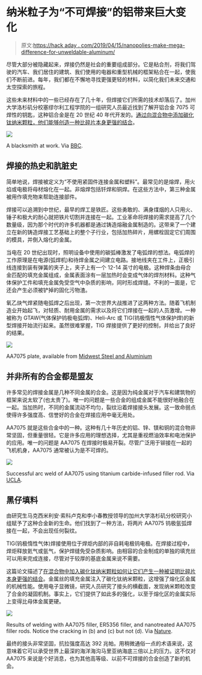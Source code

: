 # 纳米粒子为“不可焊接”的铝带来巨大变化

> 原文:[https://hack aday . com/2019/04/15/nanopolies-make-mega-difference-for-unweldable-aluminum/](https://hackaday.com/2019/04/15/nanoparticles-make-mega-difference-for-unweldable-aluminum/)

尽管大部分被隐藏起来，焊接仍然是社会的重要组成部分。它是粘合剂，将我们驾驶的汽车、我们居住的建筑、我们使用的电器和重型机械的框架粘合在一起，使我们不断前进。每年，我们都在不懈地寻找更强更轻的材料，以简化我们未来交通和太空探索的旅程。

这些未来材料中的一些已经存在了几十年，但焊接它们所需的技术却落后了。加州大学洛杉矶分校塞缪尔利工程学院的一组研究人员最近找到了解开铝合金 7075 可焊性的钥匙，这种铝合金是在 20 世纪 40 年代开发的。[通过向混合物中添加碳化钛纳米颗粒，他们能够创造一种比碎片本身更强的结合](https://samueli.ucla.edu/nanotechnology-enables-engineers-to-weld-previously-un-weldable-aluminum-alloy/)。

[![](../Images/3cb22e8ff9aa78d37997ef5a94547027.png)](https://hackaday.com/wp-content/uploads/2019/03/blacksmith.png)

A blacksmith at work. Via [BBC](https://ichef.bbci.co.uk/images/ic/1200x675/p02q80dl.jpg).

## 焊接的热史和肮脏史

简单地说，焊接被定义为“不使用紧固件连接金属和塑料”。最常见的是熔焊，用火焰或电极将母材熔化在一起。非熔焊包括钎焊和铜焊。在这些方法中，第三种金属被用作填充物来帮助连接部件。

焊接可以追溯到中世纪，最早的焊工是铁匠。这些勇敢的、满身煤烟的人只用火、锤子和极大的耐心就把铁片切割并连接在一起。工业革命将焊接的需求提高了几个数量级，因为那个时代的许多机器都是通过铸造熔融金属制造的。这带来了一个建立在新的铸造焊接工艺基础上的整个子行业，包括加热碎片，用螺栓固定它们周围的模具，并倒入熔化的金属。

当电在 20 世纪出现时，照明设备中使用的碳弧棒激发了电弧焊的想法。电弧焊的工作原理是在电源(弧焊机)和待焊金属之间建立电路。接地线夹在工件上，正极引线连接到装有弹簧的夹子上，夹子上有一个 12-14 英寸的电极。这种焊条由母合金匹配的填充金属组成，金属表面涂有一层加热时会变成气体的焊剂材料。这种气体保护工件和填充金属免受空气中杂质的影响，同时形成焊缝。不利的一面是，它还会产生必须被铲掉的固化污物渣。

氧乙炔气焊紧随电弧焊之后出现，第一次世界大战推进了这两种方法。随着飞机制造业开始起飞，对轻质、耐用金属的需求以及将它们焊接在一起的人员激增。一种被称为 GTAW(气体保护钨极电弧焊)、Heli-Arc 或 TIG(钨极惰性气体保护焊)的新型焊接开始流行起来。虽然很难掌握，TIG 焊接提供了更好的控制，并给出了良好的结果。

[![](../Images/3015e83658e43b138d1e0e9011d892bf.png)](https://hackaday.com/wp-content/uploads/2019/02/aa7075-plate.png)

AA7075 plate, available from [Midwest Steel and Aluminium](https://www.midweststeelsupply.com/store/7075aluminumplate)

## 并非所有的合金都是盟友

许多常见的焊接金属是几种不同金属的合金。这是因为纯金属对于汽车和建筑物的框架来说太软了(也太贵了)。唯一的问题是一些合金的组成金属不能很好地融合在一起。当加热时，不同的金属流动不均匀，裂纹沿着焊接接头发展。这一致命弱点使得许多强度高、信誉好的合金在焊接应用中毫无用处。

AA7075 就是这些合金中的一种。这种有几十年历史的铝、锌、镁和铜的混合物非常坚固，但重量很轻。它是许多应用的理想选择，尤其是重视燃油效率和电池保护的应用。唯一的问题是 AA7075 在焊接时极易开裂。尽管广泛用于铆接在一起的飞机机身，AA7075 通常被认为是不可焊的。

[![](../Images/680361cd5ddf8907fa4e9394578c9819.png)](https://hackaday.com/wp-content/uploads/2019/02/aa7075-welded-1.png)

Successful arc weld of AA7075 using titanium carbide-infused filler rod. Via [UCLA](https://samueli.ucla.edu/nanotechnology-enables-engineers-to-weld-previously-un-weldable-aluminum-alloy/).

## 黑仔填料

由研究生马克西米利安·索科卢克和李小春教授领导的加州大学洛杉矶分校研究小组赋予了这种合金新的生命。他们找到了一种方法，将两片 AA7075 钨极氩弧焊接在一起，不会出现任何裂纹。

TIG(钨极惰性气体)焊接使用位于焊炬内部的非自耗电极钨电极。在焊接过程中，焊炬释放氦气或氩气，保护焊缝免受杂质影响。由相容的合金制成的单独的填充丝可以用来完成连接，尽管对于较厚的基底金属来说不需要。

这篇论文描述了[在混合物中加入碳化钛纳米颗粒如何让它们产生一种被证明比碎片本身更强的结合](https://samueli.ucla.edu/nanotechnology-enables-engineers-to-weld-previously-un-weldable-aluminum-alloy/)。金属丝的填充金属注入了碳化钛纳米颗粒，这增强了熔化区金属的机械性能。使用电子显微镜，研究人员研究了接头的横截面，发现纳米颗粒改变了合金的凝固机制。事实上，它们提供了如此多的强化，以至于熔化区的金属实际上变得比母体金属更硬。

[![](../Images/005b453aa140b527338b9aab1922baa4.png)](https://hackaday.com/wp-content/uploads/2019/02/welding-beads.png)

Results of welding with AA7075 filler, ER5356 filler, and nanotreated AA7075 filler rods. Notice the cracking in (b) and (c) but not (d). Via [Nature](https://www.nature.com/articles/s41467-018-07989-y/figures/1).

最终的接头非常坚固，抗拉强度高达 392 兆帕。用稍微通俗一点的术语来说，这意味着它可以承受世界上最深的海洋海沟马里亚纳海底三倍以上的压力。这不仅对 AA7075 来说是个好消息，也为其他高等级、以前不可焊接的合金创造了新的机会。